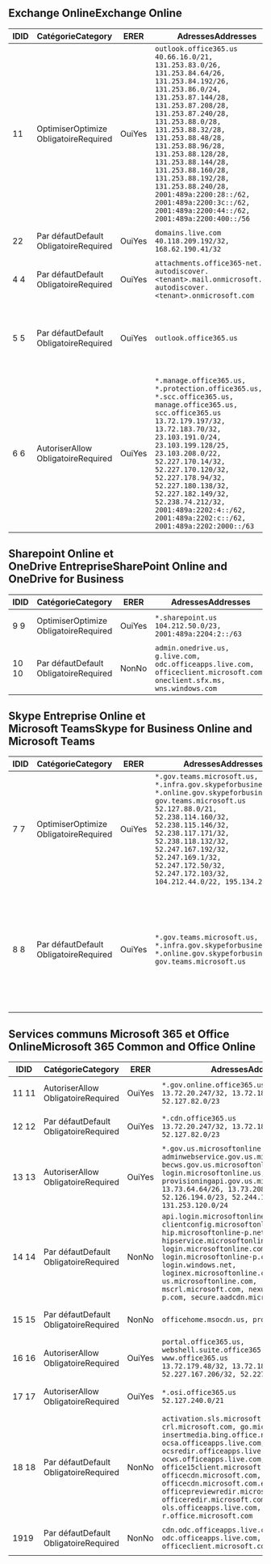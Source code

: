 <!--THIS FILE IS AUTOMATICALLY GENERATED. MANUAL CHANGES WILL BE OVERWRITTEN.-->
<!--Please contact the Office 365 Endpoints team with any questions.-->
<!--USGovGCCHigh endpoints version 2019012800-->
<!--File generated 2019-01-28 11:00:20.4062-->

## <a name="exchange-online"></a><span data-ttu-id="86d83-101">Exchange Online</span><span class="sxs-lookup"><span data-stu-id="86d83-101">Exchange Online</span></span>

<span data-ttu-id="86d83-102">ID</span><span class="sxs-lookup"><span data-stu-id="86d83-102">ID</span></span> | <span data-ttu-id="86d83-103">Catégorie</span><span class="sxs-lookup"><span data-stu-id="86d83-103">Category</span></span> | <span data-ttu-id="86d83-104">ER</span><span class="sxs-lookup"><span data-stu-id="86d83-104">ER</span></span> | <span data-ttu-id="86d83-105">Adresses</span><span class="sxs-lookup"><span data-stu-id="86d83-105">Addresses</span></span> | <span data-ttu-id="86d83-106">Ports</span><span class="sxs-lookup"><span data-stu-id="86d83-106">Ports</span></span>
-- | -------------------- | --- | ------------------------------------------------------------------------------------------------------------------------------------------------------------------------------------------------------------------------------------------------------------------------------------------------------------------------------------------------------------------------------------------------------------------------------------------------ | -------------------------------
<span data-ttu-id="86d83-107">1</span><span class="sxs-lookup"><span data-stu-id="86d83-107">1</span></span> | <span data-ttu-id="86d83-108">Optimiser</span><span class="sxs-lookup"><span data-stu-id="86d83-108">Optimize</span></span><BR><span data-ttu-id="86d83-109">Obligatoire</span><span class="sxs-lookup"><span data-stu-id="86d83-109">Required</span></span> | <span data-ttu-id="86d83-110">Oui</span><span class="sxs-lookup"><span data-stu-id="86d83-110">Yes</span></span> | `outlook.office365.us`<BR>`40.66.16.0/21, 131.253.83.0/26, 131.253.84.64/26, 131.253.84.192/26, 131.253.86.0/24, 131.253.87.144/28, 131.253.87.208/28, 131.253.87.240/28, 131.253.88.0/28, 131.253.88.32/28, 131.253.88.48/28, 131.253.88.96/28, 131.253.88.128/28, 131.253.88.144/28, 131.253.88.160/28, 131.253.88.192/28, 131.253.88.240/28, 2001:489a:2200:28::/62, 2001:489a:2200:3c::/62, 2001:489a:2200:44::/62, 2001:489a:2200:400::/56` | <span data-ttu-id="86d83-111">**TCP :** 443, 80</span><span class="sxs-lookup"><span data-stu-id="86d83-111">**TCP:** 443, 80</span></span>
<span data-ttu-id="86d83-112">2</span><span class="sxs-lookup"><span data-stu-id="86d83-112">2</span></span> | <span data-ttu-id="86d83-113">Par défaut</span><span class="sxs-lookup"><span data-stu-id="86d83-113">Default</span></span><BR><span data-ttu-id="86d83-114">Obligatoire</span><span class="sxs-lookup"><span data-stu-id="86d83-114">Required</span></span> | <span data-ttu-id="86d83-115">Oui</span><span class="sxs-lookup"><span data-stu-id="86d83-115">Yes</span></span> | `domains.live.com`<BR>`40.118.209.192/32, 168.62.190.41/32` | <span data-ttu-id="86d83-116">**TCP :** 443, 80</span><span class="sxs-lookup"><span data-stu-id="86d83-116">**TCP:** 443, 80</span></span>
<span data-ttu-id="86d83-117">4 </span><span class="sxs-lookup"><span data-stu-id="86d83-117">4</span></span> | <span data-ttu-id="86d83-118">Par défaut</span><span class="sxs-lookup"><span data-stu-id="86d83-118">Default</span></span><BR><span data-ttu-id="86d83-119">Obligatoire</span><span class="sxs-lookup"><span data-stu-id="86d83-119">Required</span></span> | <span data-ttu-id="86d83-120">Oui</span><span class="sxs-lookup"><span data-stu-id="86d83-120">Yes</span></span> | `attachments.office365-net.us, autodiscover.<tenant>.mail.onmicrosoft.com, autodiscover.<tenant>.onmicrosoft.com` | <span data-ttu-id="86d83-121">**TCP :** 443, 80</span><span class="sxs-lookup"><span data-stu-id="86d83-121">**TCP:** 443, 80</span></span>
<span data-ttu-id="86d83-122">5 </span><span class="sxs-lookup"><span data-stu-id="86d83-122">5</span></span> | <span data-ttu-id="86d83-123">Par défaut</span><span class="sxs-lookup"><span data-stu-id="86d83-123">Default</span></span><BR><span data-ttu-id="86d83-124">Obligatoire</span><span class="sxs-lookup"><span data-stu-id="86d83-124">Required</span></span> | <span data-ttu-id="86d83-125">Oui</span><span class="sxs-lookup"><span data-stu-id="86d83-125">Yes</span></span> | `outlook.office365.us` | <span data-ttu-id="86d83-126">**TCP :** 143, 25, 587, 993, 995</span><span class="sxs-lookup"><span data-stu-id="86d83-126">**TCP:** 143, 25, 587, 993, 995</span></span>
<span data-ttu-id="86d83-127">6 </span><span class="sxs-lookup"><span data-stu-id="86d83-127">6</span></span> | <span data-ttu-id="86d83-128">Autoriser</span><span class="sxs-lookup"><span data-stu-id="86d83-128">Allow</span></span><BR><span data-ttu-id="86d83-129">Obligatoire</span><span class="sxs-lookup"><span data-stu-id="86d83-129">Required</span></span> | <span data-ttu-id="86d83-130">Oui</span><span class="sxs-lookup"><span data-stu-id="86d83-130">Yes</span></span> | `*.manage.office365.us, *.protection.office365.us, *.scc.office365.us, manage.office365.us, scc.office365.us`<BR>`13.72.179.197/32, 13.72.183.70/32, 23.103.191.0/24, 23.103.199.128/25, 23.103.208.0/22, 52.227.170.14/32, 52.227.170.120/32, 52.227.178.94/32, 52.227.180.138/32, 52.227.182.149/32, 52.238.74.212/32, 2001:489a:2202:4::/62, 2001:489a:2202:c::/62, 2001:489a:2202:2000::/63` | <span data-ttu-id="86d83-131">**TCP :** 25, 443</span><span class="sxs-lookup"><span data-stu-id="86d83-131">**TCP:** 25, 443</span></span>

## <a name="sharepoint-online-and-onedrive-for-business"></a><span data-ttu-id="86d83-132">Sharepoint Online et OneDrive Entreprise</span><span class="sxs-lookup"><span data-stu-id="86d83-132">SharePoint Online and OneDrive for Business</span></span>

<span data-ttu-id="86d83-133">ID</span><span class="sxs-lookup"><span data-stu-id="86d83-133">ID</span></span> | <span data-ttu-id="86d83-134">Catégorie</span><span class="sxs-lookup"><span data-stu-id="86d83-134">Category</span></span> | <span data-ttu-id="86d83-135">ER</span><span class="sxs-lookup"><span data-stu-id="86d83-135">ER</span></span> | <span data-ttu-id="86d83-136">Adresses</span><span class="sxs-lookup"><span data-stu-id="86d83-136">Addresses</span></span> | <span data-ttu-id="86d83-137">Ports</span><span class="sxs-lookup"><span data-stu-id="86d83-137">Ports</span></span>
-- | -------------------- | --- | ----------------------------------------------------------------------------------------------------------------------- | ----------------
<span data-ttu-id="86d83-138">9 </span><span class="sxs-lookup"><span data-stu-id="86d83-138">9</span></span> | <span data-ttu-id="86d83-139">Optimiser</span><span class="sxs-lookup"><span data-stu-id="86d83-139">Optimize</span></span><BR><span data-ttu-id="86d83-140">Obligatoire</span><span class="sxs-lookup"><span data-stu-id="86d83-140">Required</span></span> | <span data-ttu-id="86d83-141">Oui</span><span class="sxs-lookup"><span data-stu-id="86d83-141">Yes</span></span> | `*.sharepoint.us`<BR>`104.212.50.0/23, 2001:489a:2204:2::/63` | <span data-ttu-id="86d83-142">**TCP :** 443, 80</span><span class="sxs-lookup"><span data-stu-id="86d83-142">**TCP:** 443, 80</span></span>
<span data-ttu-id="86d83-143">10 </span><span class="sxs-lookup"><span data-stu-id="86d83-143">10</span></span> | <span data-ttu-id="86d83-144">Par défaut</span><span class="sxs-lookup"><span data-stu-id="86d83-144">Default</span></span><BR><span data-ttu-id="86d83-145">Obligatoire</span><span class="sxs-lookup"><span data-stu-id="86d83-145">Required</span></span> | <span data-ttu-id="86d83-146">Non</span><span class="sxs-lookup"><span data-stu-id="86d83-146">No</span></span> | `admin.onedrive.us, g.live.com, odc.officeapps.live.com, officeclient.microsoft.com, oneclient.sfx.ms, wns.windows.com` | <span data-ttu-id="86d83-147">**TCP :** 443, 80</span><span class="sxs-lookup"><span data-stu-id="86d83-147">**TCP:** 443, 80</span></span>

## <a name="skype-for-business-online-and-microsoft-teams"></a><span data-ttu-id="86d83-148">Skype Entreprise Online et Microsoft Teams</span><span class="sxs-lookup"><span data-stu-id="86d83-148">Skype for Business Online and Microsoft Teams</span></span>

<span data-ttu-id="86d83-149">ID</span><span class="sxs-lookup"><span data-stu-id="86d83-149">ID</span></span> | <span data-ttu-id="86d83-150">Catégorie</span><span class="sxs-lookup"><span data-stu-id="86d83-150">Category</span></span> | <span data-ttu-id="86d83-151">ER</span><span class="sxs-lookup"><span data-stu-id="86d83-151">ER</span></span> | <span data-ttu-id="86d83-152">Adresses</span><span class="sxs-lookup"><span data-stu-id="86d83-152">Addresses</span></span> | <span data-ttu-id="86d83-153">Ports</span><span class="sxs-lookup"><span data-stu-id="86d83-153">Ports</span></span>
-- | -------------------- | --- | --------------------------------------------------------------------------------------------------------------------------------------------------------------------------------------------------------------------------------------------------------------------------------------------------------------------------------- | --------------------------------------------------
<span data-ttu-id="86d83-154">7 </span><span class="sxs-lookup"><span data-stu-id="86d83-154">7</span></span> | <span data-ttu-id="86d83-155">Optimiser</span><span class="sxs-lookup"><span data-stu-id="86d83-155">Optimize</span></span><BR><span data-ttu-id="86d83-156">Obligatoire</span><span class="sxs-lookup"><span data-stu-id="86d83-156">Required</span></span> | <span data-ttu-id="86d83-157">Oui</span><span class="sxs-lookup"><span data-stu-id="86d83-157">Yes</span></span> | `*.gov.teams.microsoft.us, *.infra.gov.skypeforbusiness.us, *.online.gov.skypeforbusiness.us, gov.teams.microsoft.us`<BR>`52.127.88.0/21, 52.238.114.160/32, 52.238.115.146/32, 52.238.117.171/32, 52.238.118.132/32, 52.247.167.192/32, 52.247.169.1/32, 52.247.172.50/32, 52.247.172.103/32, 104.212.44.0/22, 195.134.228.0/22` | <span data-ttu-id="86d83-158">**TCP :** 443, 80</span><span class="sxs-lookup"><span data-stu-id="86d83-158">**TCP:** 443, 80</span></span><BR><span data-ttu-id="86d83-159">**UDP :** 3478</span><span class="sxs-lookup"><span data-stu-id="86d83-159">**UDP:** 3478</span></span>
<span data-ttu-id="86d83-160">8 </span><span class="sxs-lookup"><span data-stu-id="86d83-160">8</span></span> | <span data-ttu-id="86d83-161">Par défaut</span><span class="sxs-lookup"><span data-stu-id="86d83-161">Default</span></span><BR><span data-ttu-id="86d83-162">Obligatoire</span><span class="sxs-lookup"><span data-stu-id="86d83-162">Required</span></span> | <span data-ttu-id="86d83-163">Oui</span><span class="sxs-lookup"><span data-stu-id="86d83-163">Yes</span></span> | `*.gov.teams.microsoft.us, *.infra.gov.skypeforbusiness.us, *.online.gov.skypeforbusiness.us, gov.teams.microsoft.us` | <span data-ttu-id="86d83-164">**TCP :** 5061, 50000-59999</span><span class="sxs-lookup"><span data-stu-id="86d83-164">**TCP:** 5061, 50000-59999</span></span><BR><span data-ttu-id="86d83-165">**UDP :** 50000-59999</span><span class="sxs-lookup"><span data-stu-id="86d83-165">**UDP:** 50000-59999</span></span>

## <a name="microsoft-365-common-and-office-online"></a><span data-ttu-id="86d83-166">Services communs Microsoft 365 et Office Online</span><span class="sxs-lookup"><span data-stu-id="86d83-166">Microsoft 365 Common and Office Online</span></span>

<span data-ttu-id="86d83-167">ID</span><span class="sxs-lookup"><span data-stu-id="86d83-167">ID</span></span> | <span data-ttu-id="86d83-168">Catégorie</span><span class="sxs-lookup"><span data-stu-id="86d83-168">Category</span></span> | <span data-ttu-id="86d83-169">ER</span><span class="sxs-lookup"><span data-stu-id="86d83-169">ER</span></span> | <span data-ttu-id="86d83-170">Adresses</span><span class="sxs-lookup"><span data-stu-id="86d83-170">Addresses</span></span> | <span data-ttu-id="86d83-171">Ports</span><span class="sxs-lookup"><span data-stu-id="86d83-171">Ports</span></span>
-- | ------------------- | --- | ---------------------------------------------------------------------------------------------------------------------------------------------------------------------------------------------------------------------------------------------------------------------------------------------------------------------------------------------------------------------------------------------- | ----------------
<span data-ttu-id="86d83-172">11 </span><span class="sxs-lookup"><span data-stu-id="86d83-172">11</span></span> | <span data-ttu-id="86d83-173">Autoriser</span><span class="sxs-lookup"><span data-stu-id="86d83-173">Allow</span></span><BR><span data-ttu-id="86d83-174">Obligatoire</span><span class="sxs-lookup"><span data-stu-id="86d83-174">Required</span></span> | <span data-ttu-id="86d83-175">Oui</span><span class="sxs-lookup"><span data-stu-id="86d83-175">Yes</span></span> | `*.gov.online.office365.us`<BR>`13.72.20.247/32, 13.72.185.126/32, 52.127.82.0/23` | <span data-ttu-id="86d83-176">**TCP :** 443</span><span class="sxs-lookup"><span data-stu-id="86d83-176">**TCP:** 443</span></span>
<span data-ttu-id="86d83-177">12 </span><span class="sxs-lookup"><span data-stu-id="86d83-177">12</span></span> | <span data-ttu-id="86d83-178">Par défaut</span><span class="sxs-lookup"><span data-stu-id="86d83-178">Default</span></span><BR><span data-ttu-id="86d83-179">Obligatoire</span><span class="sxs-lookup"><span data-stu-id="86d83-179">Required</span></span> | <span data-ttu-id="86d83-180">Oui</span><span class="sxs-lookup"><span data-stu-id="86d83-180">Yes</span></span> | `*.cdn.office365.us`<BR>`13.72.20.247/32, 13.72.185.126/32, 52.127.82.0/23` | <span data-ttu-id="86d83-181">**TCP :** 443</span><span class="sxs-lookup"><span data-stu-id="86d83-181">**TCP:** 443</span></span>
<span data-ttu-id="86d83-182">13 </span><span class="sxs-lookup"><span data-stu-id="86d83-182">13</span></span> | <span data-ttu-id="86d83-183">Autoriser</span><span class="sxs-lookup"><span data-stu-id="86d83-183">Allow</span></span><BR><span data-ttu-id="86d83-184">Obligatoire</span><span class="sxs-lookup"><span data-stu-id="86d83-184">Required</span></span> | <span data-ttu-id="86d83-185">Oui</span><span class="sxs-lookup"><span data-stu-id="86d83-185">Yes</span></span> | `*.gov.us.microsoftonline.com, adminwebservice.gov.us.microsoftonline.com, becws.gov.us.microsoftonline.com, login.microsoftonline.us, provisioningapi.gov.us.microsoftonline.com`<BR>`13.73.64.64/26, 13.73.208.128/25, 52.126.194.0/23, 52.244.120.128/25, 131.253.120.0/24` | <span data-ttu-id="86d83-186">**TCP :** 443</span><span class="sxs-lookup"><span data-stu-id="86d83-186">**TCP:** 443</span></span>
<span data-ttu-id="86d83-187">14 </span><span class="sxs-lookup"><span data-stu-id="86d83-187">14</span></span> | <span data-ttu-id="86d83-188">Par défaut</span><span class="sxs-lookup"><span data-stu-id="86d83-188">Default</span></span><BR><span data-ttu-id="86d83-189">Obligatoire</span><span class="sxs-lookup"><span data-stu-id="86d83-189">Required</span></span> | <span data-ttu-id="86d83-190">Non</span><span class="sxs-lookup"><span data-stu-id="86d83-190">No</span></span> | `api.login.microsoftonline.com, clientconfig.microsoftonline-p.net, hip.microsoftonline-p.net, hipservice.microsoftonline.com, login.microsoftonline.com, login.microsoftonline-p.com, login.windows.net, loginex.microsoftonline.com, login-us.microsoftonline.com, mscrl.microsoft.com, nexus.microsoftonline-p.com, secure.aadcdn.microsoftonline-p.com` | <span data-ttu-id="86d83-191">**TCP :** 443</span><span class="sxs-lookup"><span data-stu-id="86d83-191">**TCP:** 443</span></span>
<span data-ttu-id="86d83-192">15 </span><span class="sxs-lookup"><span data-stu-id="86d83-192">15</span></span> | <span data-ttu-id="86d83-193">Par défaut</span><span class="sxs-lookup"><span data-stu-id="86d83-193">Default</span></span><BR><span data-ttu-id="86d83-194">Obligatoire</span><span class="sxs-lookup"><span data-stu-id="86d83-194">Required</span></span> | <span data-ttu-id="86d83-195">Non</span><span class="sxs-lookup"><span data-stu-id="86d83-195">No</span></span> | `officehome.msocdn.us, prod.msocdn.us` | <span data-ttu-id="86d83-196">**TCP :** 443, 80</span><span class="sxs-lookup"><span data-stu-id="86d83-196">**TCP:** 443, 80</span></span>
<span data-ttu-id="86d83-197">16 </span><span class="sxs-lookup"><span data-stu-id="86d83-197">16</span></span> | <span data-ttu-id="86d83-198">Autoriser</span><span class="sxs-lookup"><span data-stu-id="86d83-198">Allow</span></span><BR><span data-ttu-id="86d83-199">Obligatoire</span><span class="sxs-lookup"><span data-stu-id="86d83-199">Required</span></span> | <span data-ttu-id="86d83-200">Oui</span><span class="sxs-lookup"><span data-stu-id="86d83-200">Yes</span></span> | `portal.office365.us, webshell.suite.office365.us, www.office365.us`<BR>`13.72.179.48/32, 13.72.188.8/32, 52.227.167.206/32, 52.227.170.242/32` | <span data-ttu-id="86d83-201">**TCP :** 443, 80</span><span class="sxs-lookup"><span data-stu-id="86d83-201">**TCP:** 443, 80</span></span>
<span data-ttu-id="86d83-202">17 </span><span class="sxs-lookup"><span data-stu-id="86d83-202">17</span></span> | <span data-ttu-id="86d83-203">Autoriser</span><span class="sxs-lookup"><span data-stu-id="86d83-203">Allow</span></span><BR><span data-ttu-id="86d83-204">Obligatoire</span><span class="sxs-lookup"><span data-stu-id="86d83-204">Required</span></span> | <span data-ttu-id="86d83-205">Oui</span><span class="sxs-lookup"><span data-stu-id="86d83-205">Yes</span></span> | `*.osi.office365.us`<BR>`52.127.240.0/21` | <span data-ttu-id="86d83-206">**TCP :** 443</span><span class="sxs-lookup"><span data-stu-id="86d83-206">**TCP:** 443</span></span>
<span data-ttu-id="86d83-207">18 </span><span class="sxs-lookup"><span data-stu-id="86d83-207">18</span></span> | <span data-ttu-id="86d83-208">Par défaut</span><span class="sxs-lookup"><span data-stu-id="86d83-208">Default</span></span><BR><span data-ttu-id="86d83-209">Obligatoire</span><span class="sxs-lookup"><span data-stu-id="86d83-209">Required</span></span> | <span data-ttu-id="86d83-210">Non</span><span class="sxs-lookup"><span data-stu-id="86d83-210">No</span></span> | `activation.sls.microsoft.com, crl.microsoft.com, go.microsoft.com, insertmedia.bing.office.net, ocsa.officeapps.live.com, ocsredir.officeapps.live.com, ocws.officeapps.live.com, office15client.microsoft.com, officecdn.microsoft.com, officecdn.microsoft.com.edgesuite.net, officepreviewredir.microsoft.com, officeredir.microsoft.com, ols.officeapps.live.com, r.office.microsoft.com` | <span data-ttu-id="86d83-211">**TCP :** 443, 80</span><span class="sxs-lookup"><span data-stu-id="86d83-211">**TCP:** 443, 80</span></span>
<span data-ttu-id="86d83-212">19</span><span class="sxs-lookup"><span data-stu-id="86d83-212">19</span></span> | <span data-ttu-id="86d83-213">Par défaut</span><span class="sxs-lookup"><span data-stu-id="86d83-213">Default</span></span><BR><span data-ttu-id="86d83-214">Obligatoire</span><span class="sxs-lookup"><span data-stu-id="86d83-214">Required</span></span> | <span data-ttu-id="86d83-215">Non</span><span class="sxs-lookup"><span data-stu-id="86d83-215">No</span></span> | `cdn.odc.officeapps.live.com, odc.officeapps.live.com, officeclient.microsoft.com` | <span data-ttu-id="86d83-216">**TCP :** 443, 80</span><span class="sxs-lookup"><span data-stu-id="86d83-216">**TCP:** 443, 80</span></span>
